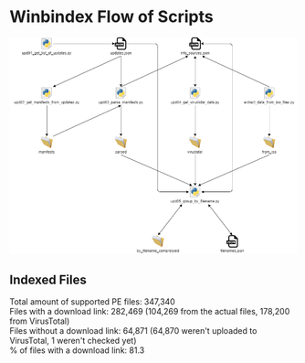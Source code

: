 # Winbindex Flow of Scripts

![winbindex-scripts-flow.png](winbindex-scripts-flow.png)

## Indexed Files

<!--FileStats-->
Total amount of supported PE files: 347,340  
Files with a download link: 282,469 (104,269 from the actual files, 178,200 from VirusTotal)  
Files without a download link: 64,871 (64,870 weren't uploaded to VirusTotal, 1 weren't checked yet)  
% of files with a download link: 81.3  
<!--/FileStats-->

